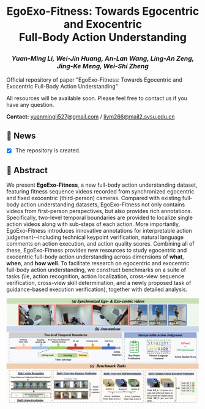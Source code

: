 # <p align="center">EgoExo-Fitness: Towards Egocentric and Exocentric <br> Full-Body Action Understanding</p>

### <p align="center">*Yuan-Ming Li, Wei-Jin Huang, An-Lan Wang, Ling-An Zeng, Jing-Ke Meng, Wei-Shi Zheng*</p>

Official repository of paper "EgoExo-Fitness: Towards Egocentric and Exocentric Full-Body Action Understanding"

All resources will be available soon. Please feel free to contact us if you have any question.

**Contact:** yuanmingli527@gmail.com / liym266@mail2.sysu.edu.cn

## 💬 News
- [x] The repository is created.

## :paperclip: Abstract
We present **EgoExo-Fitness**, a new full-body action understanding dataset, featuring fitness sequence videos recorded from synchronized egocentric and fixed exocentric (third-person) cameras. Compared with existing full-body action understanding datasets, EgoExo-Fitness not only contains videos from first-person perspectives, but also provides rich annotations. Specifically, two-level temporal boundaries are provided to localize single action videos along with sub-steps of each action. More importantly, EgoExo-Fitness introduces innovative annotations for interpretable action judgement--including technical keypoint verification, natural language comments on action execution, and action quality scores. Combining all of these, EgoExo-Fitness provides new resources to study egocentric and exocentric full-body action understanding across dimensions of **what**, **when**, and **how well**. To facilitate research on egocentric and exocentric full-body action understanding, we construct benchmarks on a suite of tasks (\ie, action recognition, action localization, cross-view sequence verification, cross-view skill determination, and a newly proposed task of guidance-based execution verification), together with detailed analysis.

 ![](./img/dataset_intro.png)
